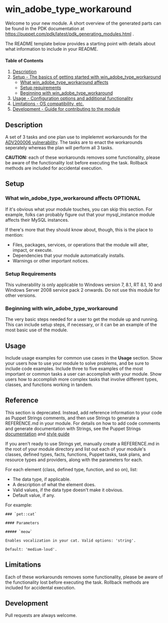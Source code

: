 # win_adobe_type_workaround

Welcome to your new module. A short overview of the generated parts can be found in the PDK documentation at https://puppet.com/pdk/latest/pdk_generating_modules.html .

The README template below provides a starting point with details about what information to include in your README.

#### Table of Contents

1. [Description](#description)
2. [Setup - The basics of getting started with win_adobe_type_workaround](#setup)
    * [What win_adobe_type_workaround affects](#what-win_adobe_type_workaround-affects)
    * [Setup requirements](#setup-requirements)
    * [Beginning with win_adobe_type_workaround](#beginning-with-win_adobe_type_workaround)
3. [Usage - Configuration options and additional functionality](#usage)
4. [Limitations - OS compatibility, etc.](#limitations)
5. [Development - Guide for contributing to the module](#development)

## Description

A set of 3 tasks and one plan use to implelemnt workarounds for the [ADV200006 vulnerability](https://portal.msrc.microsoft.com/en-US/security-guidance/advisory/ADV200006). The tasks are to enact the workarounds seperately whereas the plan will perform all 3 tasks.

**CAUTION:** each of these workarounds removes some functionality, please be aware of the functionality lost before executing the task. Rollback methods are included for accidental execution.


## Setup

### What win_adobe_type_workaround affects **OPTIONAL**

If it's obvious what your module touches, you can skip this section. For example, folks can probably figure out that your mysql_instance module affects their MySQL instances.

If there's more that they should know about, though, this is the place to mention:

* Files, packages, services, or operations that the module will alter, impact, or execute.
* Dependencies that your module automatically installs.
* Warnings or other important notices.

### Setup Requirements 

This vulnerability is only applicable to Windows version 7, 8.1, RT 8.1, 10 and Windows Server 2008 service pack 2 onwards. Do not use this module for other versions.

### Beginning with win_adobe_type_workaround

The very basic steps needed for a user to get the module up and running. This can include setup steps, if necessary, or it can be an example of the most basic use of the module.

## Usage

Include usage examples for common use cases in the **Usage** section. Show your users how to use your module to solve problems, and be sure to include code examples. Include three to five examples of the most important or common tasks a user can accomplish with your module. Show users how to accomplish more complex tasks that involve different types, classes, and functions working in tandem.

## Reference

This section is deprecated. Instead, add reference information to your code as Puppet Strings comments, and then use Strings to generate a REFERENCE.md in your module. For details on how to add code comments and generate documentation with Strings, see the Puppet Strings [documentation](https://puppet.com/docs/puppet/latest/puppet_strings.html) and [style guide](https://puppet.com/docs/puppet/latest/puppet_strings_style.html)

If you aren't ready to use Strings yet, manually create a REFERENCE.md in the root of your module directory and list out each of your module's classes, defined types, facts, functions, Puppet tasks, task plans, and resource types and providers, along with the parameters for each.

For each element (class, defined type, function, and so on), list:

  * The data type, if applicable.
  * A description of what the element does.
  * Valid values, if the data type doesn't make it obvious.
  * Default value, if any.

For example:

```
### `pet::cat`

#### Parameters

##### `meow`

Enables vocalization in your cat. Valid options: 'string'.

Default: 'medium-loud'.
```

## Limitations

Each of these workarounds removes some functionality, please be aware of the functionality lost before executing the task. Rollback methods are included for accidental execution.

## Development

Pull requests are always welcome.


